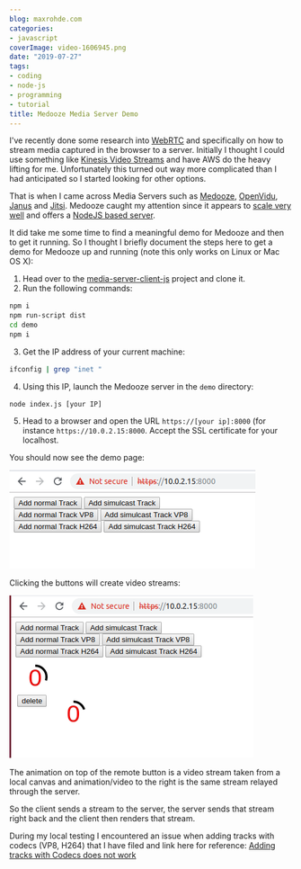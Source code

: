 ```yaml
---
blog: maxrohde.com
categories:
- javascript
coverImage: video-1606945.png
date: "2019-07-27"
tags:
- coding
- node-js
- programming
- tutorial
title: Medooze Media Server Demo
---
```


I've recently done some research into [WebRTC](https://webrtc.org/) and specifically on how to stream media captured in the browser to a server. Initially I thought I could use something like [Kinesis Video Streams](https://aws.amazon.com/kinesis/video-streams/) and have AWS do the heavy lifting for me. Unfortunately this turned out way more complicated than I had anticipated so I started looking for other options.

That is when I came across Media Servers such as [Medooze](http://www.medooze.com/), [OpenVidu](https://openvidu.io/), [Janus](https://janus.conf.meetecho.com/index.html) and [Jitsi](https://jitsi.org/). Medooze caught my attention since it appears to [scale very well](https://uploads-ssl.webflow.com/5c6853c495409838d874a0d2/5cbed66cae2b88609106befa_IPTComm_2018_LoadTesting-12%5B23229%5D.pdf) and offers a [NodeJS based server](https://github.com/medooze/media-server-node).

It did take me some time to find a meaningful demo for Medooze and then to get it running. So I thought I briefly document the steps here to get a demo for Medooze up and running (note this only works on Linux or Mac OS X):

1. Head over to the [media-server-client-js](https://github.com/medooze/media-server-client-js) project and clone it.
2. Run the following commands:

```bash
npm i
npm run-script dist
cd demo
npm i
```

3. Get the IP address of your current machine:

```bash
ifconfig | grep "inet "
```

4. Using this IP, launch the Medooze server in the `demo` directory:

```
node index.js [your IP]
```

5. Head to a browser and open the URL `https://[your ip]:8000` (for instance `https://10.0.2.15:8000`. Accept the SSL certificate for your localhost.

You should now see the demo page:

![](images/demo1.png)

Clicking the buttons will create video streams:

![](images/demo3.png)

The animation on top of the remote button is a video stream taken from a local canvas and animation/video to the right is the same stream relayed through the server.

So the client sends a stream to the server, the server sends that stream right back and the client then renders that stream.

During my local testing I encountered an issue when adding tracks with codecs (VP8, H264) that I have filed and link here for reference: [Adding tracks with Codecs does not work](https://github.com/medooze/media-server-client-js/issues/5)
